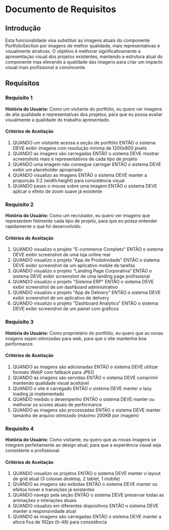 # Documento de Requisitos

## Introdução

Esta funcionalidade visa substituir as imagens atuais do componente PortfolioSection por imagens de melhor qualidade, mais representativas e visualmente atrativas. O objetivo é melhorar significativamente a apresentação visual dos projetos existentes, mantendo a estrutura atual do componente mas elevando a qualidade das imagens para criar um impacto visual mais profissional e convincente.

## Requisitos

### Requisito 1

**História do Usuário:** Como um visitante do portfólio, eu quero ver imagens de alta qualidade e representativas dos projetos, para que eu possa avaliar visualmente a qualidade do trabalho apresentado.

#### Critérios de Aceitação

1. QUANDO um visitante acessa a seção de portfólio ENTÃO o sistema DEVE exibir imagens com resolução mínima de 1200x800 pixels
2. QUANDO as imagens são carregadas ENTÃO o sistema DEVE mostrar screenshots reais e representativos de cada tipo de projeto
3. QUANDO uma imagem não consegue carregar ENTÃO o sistema DEVE exibir um placeholder apropriado
4. QUANDO visualizo as imagens ENTÃO o sistema DEVE manter a proporção 3:2 (width:height) para consistência visual
5. QUANDO passo o mouse sobre uma imagem ENTÃO o sistema DEVE aplicar o efeito de zoom suave já existente

### Requisito 2

**História do Usuário:** Como um recrutador, eu quero ver imagens que representem fielmente cada tipo de projeto, para que eu possa entender rapidamente o que foi desenvolvido.

#### Critérios de Aceitação

1. QUANDO visualizo o projeto "E-commerce Completo" ENTÃO o sistema DEVE exibir screenshot de uma loja online real
2. QUANDO visualizo o projeto "App de Produtividade" ENTÃO o sistema DEVE exibir screenshot de um aplicativo mobile de tarefas
3. QUANDO visualizo o projeto "Landing Page Corporativa" ENTÃO o sistema DEVE exibir screenshot de uma landing page profissional
4. QUANDO visualizo o projeto "Sistema ERP" ENTÃO o sistema DEVE exibir screenshot de um dashboard administrativo
5. QUANDO visualizo o projeto "App de Delivery" ENTÃO o sistema DEVE exibir screenshot de um aplicativo de delivery
6. QUANDO visualizo o projeto "Dashboard Analytics" ENTÃO o sistema DEVE exibir screenshot de um painel com gráficos

### Requisito 3

**História do Usuário:** Como proprietário do portfólio, eu quero que as novas imagens sejam otimizadas para web, para que o site mantenha boa performance.

#### Critérios de Aceitação

1. QUANDO as imagens são adicionadas ENTÃO o sistema DEVE utilizar formato WebP com fallback para JPEG
2. QUANDO as imagens são servidas ENTÃO o sistema DEVE comprimir mantendo qualidade visual aceitável
3. QUANDO o site é carregado ENTÃO o sistema DEVE manter o lazy loading já implementado
4. QUANDO medido o desempenho ENTÃO o sistema DEVE manter ou melhorar os scores atuais de performance
5. QUANDO as imagens são processadas ENTÃO o sistema DEVE manter tamanho de arquivo otimizado (máximo 200KB por imagem)

### Requisito 4

**História do Usuário:** Como visitante, eu quero que as novas imagens se integrem perfeitamente ao design atual, para que a experiência visual seja consistente e profissional.

#### Critérios de Aceitação

1. QUANDO visualizo os projetos ENTÃO o sistema DEVE manter o layout de grid atual (3 colunas desktop, 2 tablet, 1 mobile)
2. QUANDO as imagens são exibidas ENTÃO o sistema DEVE manter os efeitos hover e transições já existentes
3. QUANDO navego pela seção ENTÃO o sistema DEVE preservar todas as animações e interações atuais
4. QUANDO visualizo em diferentes dispositivos ENTÃO o sistema DEVE manter a responsividade atual
5. QUANDO as imagens são carregadas ENTÃO o sistema DEVE manter a altura fixa de 192px (h-48) para consistência